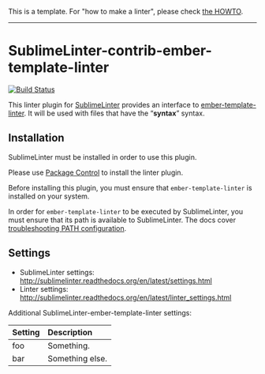 This is a template. For "how to make a linter", please check [the HOWTO](HOWTO.md).

-----------------------------------------------------------------

SublimeLinter-contrib-ember-template-linter
================================

[![Build Status](https://travis-ci.org/SublimeLinter/SublimeLinter-contrib-ember-template-linter.svg?branch=master)](https://travis-ci.org/SublimeLinter/SublimeLinter-contrib-ember-template-linter)

This linter plugin for [SublimeLinter](https://github.com/SublimeLinter/SublimeLinter) provides an interface to [ember-template-linter](__linter_homepage__). It will be used with files that have the “__syntax__” syntax.

## Installation
SublimeLinter must be installed in order to use this plugin. 

Please use [Package Control](https://packagecontrol.io) to install the linter plugin.

Before installing this plugin, you must ensure that `ember-template-linter` is installed on your system.

In order for `ember-template-linter` to be executed by SublimeLinter, you must ensure that its path is available to SublimeLinter. The docs cover [troubleshooting PATH configuration](http://sublimelinter.readthedocs.io/en/latest/troubleshooting.html#finding-a-linter-executable).

## Settings
- SublimeLinter settings: http://sublimelinter.readthedocs.org/en/latest/settings.html
- Linter settings: http://sublimelinter.readthedocs.org/en/latest/linter_settings.html

Additional SublimeLinter-ember-template-linter settings:

|Setting|Description    |
|:------|:--------------|
|foo    |Something.     |
|bar    |Something else.|
